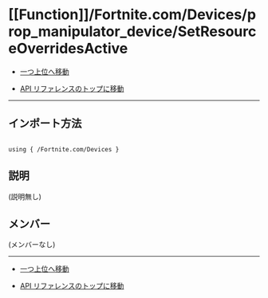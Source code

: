 # [[Function]]/Fortnite.com/Devices/prop_manipulator_device/SetResourceOverridesActive

- [一つ上位へ移動](../main.md)

- [API リファレンスのトップに移動](/main.md)

---

## インポート方法

```verse

using { /Fortnite.com/Devices }

```

## 説明

(説明無し)

## メンバー

(メンバーなし)

---

- [一つ上位へ移動](../main.md)

- [API リファレンスのトップに移動](/main.md)
